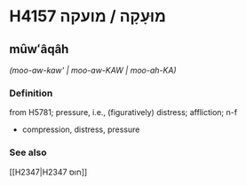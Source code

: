 # H4157 מוּעָקָה / מועקה

## mûwʻâqâh

_(moo-aw-kaw' | moo-aw-KAW | moo-ah-KA)_

### Definition

from H5781; pressure, i.e., (figuratively) distress; affliction; n-f

- compression, distress, pressure

### See also

[[H2347|H2347 חוס]]
